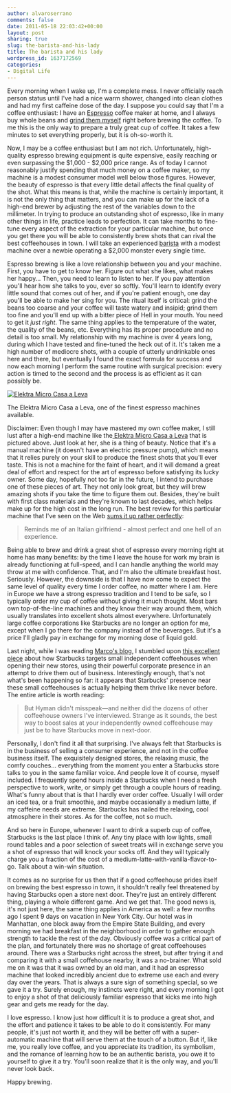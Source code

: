 ```yaml
---
author: alvaroserrano
comments: false
date: 2011-05-18 22:03:42+00:00
layout: post
sharing: true
slug: the-barista-and-his-lady
title: The barista and his lady
wordpress_id: 1637172569
categories:
- Digital Life
---
```


Every morning when I wake up, I'm a complete mess. I never officially reach person status until I've had a nice warm shower, changed into clean clothes and had my first caffeine dose of the day. I suppose you could say that I'm a coffee enthusiast: I have an [Espresso](http://en.wikipedia.org/wiki/Espresso) coffee maker at home, and I always buy whole beans and [grind them myself](http://www.krupsusa.com/All+Products/Coffee+Grinders/Products/GVX2/GVX2.htm) right before brewing the coffee. To me this is the only way to prepare a truly great cup of coffee. It takes a few minutes to set everything properly, but it is oh-so-worth it.

Now, I may be a coffee enthusiast but I am not rich. Unfortunately, high-quality espresso brewing equipment is quite expensive, easily reaching or even surpassing the $1,000 - $2,000 price range. As of today I cannot reasonably justify spending that much money on a coffee maker, so my machine is a modest consumer model well below those figures. However, the beauty of espresso is that every little detail affects the final quality of the shot. What this means is that, while the machine is certainly important, it is not the only thing that matters, and you can make up for the lack of a high-end brewer by adjusting the rest of the variables down to the millimeter. In trying to produce an outstanding shot of espresso, like in many other things in life, practice leads to perfection. It can take months to fine-tune every aspect of the extraction for your particular machine, but once you get there you will be able to consistently brew shots that can rival the best coffeehouses in town. I will take an experienced [barista](http://en.wikipedia.org/wiki/Barista) with a modest machine over a newbie operating a $2,000 monster every single time.

Espresso brewing is like a love relationship between you and your machine. First, you have to get to know her. Figure out what she likes, what makes her happy... Then, you need to learn to listen to her. If you pay attention you'll hear how she talks to you, ever so softly.  You'll learn to identify every little sound that comes out of her, and if you're patient enough, one day you'll be able to make her sing for you. The ritual itself is critical: grind the beans too coarse and your coffee will taste watery and insipid; grind them too fine and you'll end up with a bitter piece of Hell in your mouth. You need to get it _just right_. The same thing applies to the temperature of the water, the quality of the beans, etc. Everything has its proper procedure and no detail is too small. My relationship with my machine is over 4 years long, during which I have tested and fine-tuned the heck out of it. It's taken me a high number of mediocre shots, with a couple of utterly undrinkable ones here and there, but eventually I found the exact formula for success and now each morning I perform the same routine with surgical precision: every action is timed to the second and the process is as efficient as it can possibly be.



[![Elektra Micro Casa a Leva](http://farm3.static.flickr.com/2277/5731144683_d124d5fdca.jpg)](http://coffeegeek.com/proreviews/detailed/microcasaleva/) 

The Elektra Micro Casa a Leva, one of the finest espresso machines available.



Disclaimer: Even though I may have mastered my own coffee maker, I still lust after a high-end machine like the[ Elektra Micro Casa a Leva](http://coffeegeek.com/proreviews/detailed/microcasaleva) that is pictured above. Just look at her, she is a thing of beauty. Notice that it's a manual machine (it doesn't have an electric pressure pump), which means that it relies purely on your skill to produce the finest shots that you'll ever taste. This is not a machine for the faint of heart, and it will demand a great deal of effort and respect for the art of espresso before satisfying its lucky owner. Some day, hopefully not too far in the future, I intend to purchase one of these pieces of art. They not only look great, but they will brew amazing shots if you take the time to figure them out. Besides, they're built with first class materials and they're known to last decades, which helps make up for the high cost in the long run. The best review for this particular machine that I've seen on the Web [sums it up rather perfectly](http://coffeegeek.com/reviews/consumer/elektralever/NickK1066):



<blockquote>Reminds me of an Italian girlfriend - almost perfect and one hell of an experience.</blockquote>



Being able to brew and drink a great shot of espresso every morning right at home has many benefits: by the time I leave the house for work my brain is already functioning at full-speed, and I can handle anything the world may throw at me with confidence. That, and I'm also the ultimate breakfast host. Seriously. However, the downside is that I have now come to expect the same level of quality every time I order coffee, no matter where I am. Here in Europe we have a strong espresso tradition and I tend to be safe, so I typically order my cup of coffee without giving it much thought. Most bars own top-of-the-line machines and they know their way around them, which usually translates into excellent shots almost everywhere. Unfortunately large coffee corporations like Starbucks are no longer an option for me, except when I go there for the company instead of the beverages. But it's a price I'll gladly pay in exchange for my morning dose of liquid gold.

Last night, while I was reading [Marco's blog](http://www.marco.org/2011/04/30/lion-safari-reading-list), I stumbled upon [this excellent piece](http://www.slate.com/id/2180301/pagenum/all/) about how Starbucks targets small independent coffeehouses when opening their new stores, using their powerful corporate presence in an attempt to drive them out of business. Interestingly enough, that's not what's been happening so far: it appears that Starbucks' presence near these small coffeehouses is actually helping them thrive like never before. The entire article is worth reading:


<blockquote>But Hyman didn't misspeak—and neither did the dozens of other coffeehouse owners I've interviewed. Strange as it sounds, the best way to boost sales at your independently owned coffeehouse may just be to have Starbucks move in next-door.</blockquote>


Personally, I don't find it all that surprising. I've always felt that Starbucks is in the business of selling a consumer experience, and not in the coffee business itself. The exquisitely designed stores, the relaxing music, the comfy couches... everything from the moment you enter a Starbucks store talks to you in the same familiar voice. And people love it of course, myself included. I frequently spend hours inside a Starbucks when I need a fresh perspective to work, write, or simply get through a couple hours of reading. What's funny about that is that I hardly ever order coffee. Usually I will order an iced tea, or a fruit smoothie, and maybe occasionally a medium latte, if my caffeine needs are extreme. Starbucks has nailed the relaxing, cool atmosphere in their stores. As for the coffee, not so much.

And so here in Europe, whenever I want to drink a superb cup of coffee, Starbucks is the last place I think of. Any tiny place with low lights, small round tables and a poor selection of sweet treats will in exchange serve you a shot of espresso that will knock your socks off. And they will typically charge you a fraction of the cost of a medium-latte-with-vanilla-flavor-to-go. Talk about a win-win situation.

It comes as no surprise for us then that if a good coffeehouse prides itself on brewing the best espresso in town, it shouldn't really feel threatened by having Starbucks open a store next door. They're just an entirely different thing, playing a whole different game. And we get that. The good news is, it's not just here, the same thing applies in America as well: a few months ago I spent 9 days on vacation in New York City. Our hotel was in Manhattan, one block away from the Empire State Building, and every morning we had breakfast in the neighborhood in order to gather enough strength to tackle the rest of the day. Obviously coffee was a critical part of the plan, and fortunately there was no shortage of great coffeehouses around. There was a Starbucks right across the street, but after trying it and comparing it with a small coffehouse nearby, it was a no-brainer. What sold me on it was that it was owned by an old man, and it had an espresso machine that looked incredibly ancient due to extreme use each and every day over the years. That is always a sure sign of something special, so we gave it a try. Surely enough, my instincts were right, and every morning I got to enjoy a shot of that deliciously familiar espresso that kicks me into high gear and gets me ready for the day.

I love espresso. I know just how difficult it is to produce a great shot, and the effort and patience it takes to be able to do it consistently. For many people, it's just not worth it, and they will be better off with a super-automatic machine that will serve them at the touch of a button. But if, like me, you really love coffee, and you appreciate its tradition, its symbolism, and the romance of learning how to be an authentic barista, you owe it to yourself to give it a try. You'll soon realize that it is the only way, and you'll never look back.

Happy brewing.
